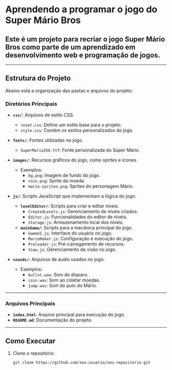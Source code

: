 # Aprendendo a programar o jogo do Super Mário Bros


## Este é um projeto para recriar o jogo **Super Mário Bros** como parte de um aprendizado em desenvolvimento web e programação de jogos.

---

## Estrutura do Projeto

Abaixo está a organização das pastas e arquivos do projeto:

### **Diretórios Principais**
- **`css/`**: Arquivos de estilo CSS.
  - `reset.css`: Define um estilo base para o projeto.
  - `style.css`: Contém os estilos personalizados do jogo.

- **`fonts/`**: Fontes utilizadas no jogo.
  - `SuperMario256.ttf`: Fonte personalizada do Super Mário.

- **`images/`**: Recursos gráficos do jogo, como sprites e ícones.
  - Exemplos:
    - `bg.png`: Imagem de fundo do jogo.
    - `coin.png`: Sprite da moeda.
    - `mario-sprites.png`: Sprites do personagem Mário.

- **`js/`**: Scripts JavaScript que implementam a lógica do jogo.
  - **`levelEditor/`**: Scripts para criar e editar níveis.
    - `CreatedLevels.js`: Gerenciamento de níveis criados.
    - `Editor.js`: Funcionalidades do editor de níveis.
    - `Storage.js`: Armazenamento local dos níveis.
  - **`mainGame/`**: Scripts para a mecânica principal do jogo.
    - `GameUI.js`: Interface do usuário no jogo.
    - `MarioMaker.js`: Configuração e execução do jogo.
    - `Preloader.js`: Pré-carregamento de recursos.
    - `View.js`: Gerenciamento da visão no jogo.

- **`sounds/`**: Arquivos de áudio usados no jogo.
  - Exemplos:
    - `bullet.wav`: Som do disparo.
    - `coin.wav`: Som ao coletar moedas.
    - `jump.wav`: Som do pulo do Mário.

---

### **Arquivos Principais**
- **`index.html`**: Arquivo principal para execução do jogo.
- **`README.md`**: Documentação do projeto.

---

## Como Executar

1. Clone o repositório:
   ```bash
   git clone https://github.com/seu-usuario/seu-repositorio.git

